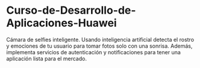 # Curso-de-Desarrollo-de-Aplicaciones-Huawei
Cámara de selfies inteligente. Usando inteligencia artificial detecta el rostro y emociones de tu usuario para tomar fotos solo con una sonrisa. Además, implementa servicios de autenticación y notificaciones para tener una aplicación lista para el mercado.

